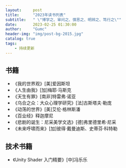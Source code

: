 ```yaml
---
layout:     post
title:      "2023年读书列表"
subtitle:   " \"博学之、审问之、慎思之、明辨之、笃行之\""
date:       2023-02-25 01:30:00
author:     "Gumc"
header-img: "img/post-bg-2015.jpg"
catalog: true
tags:
    - 持续更新
---
```

## 书籍

* 《我的世界观》[美]爱因斯坦
* 《人生由我》[加]梅耶·马斯克
* 《天生有罪》[南非]特雷弗·诺亚
* 《乌合之众：大众心理学研究》[法]古斯塔夫·勒庞
* 《动荡的世界》[美]艾伦·格林斯潘
* 《百业经》释迦摩尼
* 《悲剧的诞生：尼采美学文选》[德]弗里德里希·尼采
* 《未来呼啸而来》[加]彼得·戴曼迪斯、史蒂芬·科特勒

## 技术书籍

* 《Unity Shader 入门精要》[中]冯乐乐
